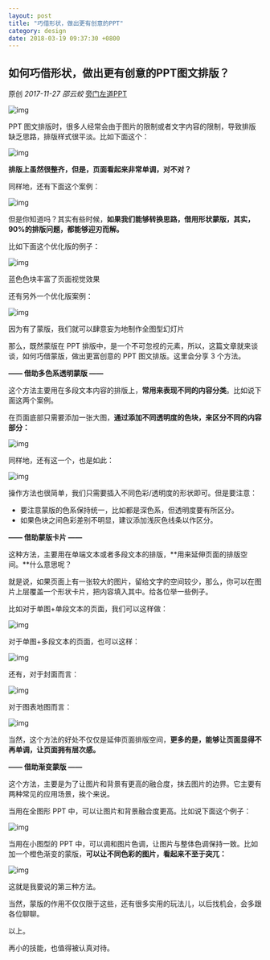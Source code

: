 ```yaml
---
layout: post
title: "巧借形状，做出更有创意的PPT"
category: design
date: 2018-03-19 09:37:30 +0800
---
```


## 如何巧借形状，做出更有创意的PPT图文排版？ 

原创 *2017-11-27* *邵云蛟* [旁门左道PPT](https://mp.weixin.qq.com/s?__biz=MzU2ODEyNzY3Mw==&mid=2247487395&idx=1&sn=a519fd7bd86c325265ccdc9c882d3f04&scene=19##)

![img](https://mmbiz.qpic.cn/mmbiz_jpg/3LiaPBY6AoS7SPEFgGNWcMicdTCnKgpF4VPLM7lzweWmYTzA6TLnC7FhFKIUCOs0Q2ZybYgOOmrg9atBOxOkib6Og/?wxfrom=5&wx_lazy=1)

PPT 图文排版时，很多人经常会由于图片的限制或者文字内容的限制，导致排版缺乏思路，排版样式很平淡。比如下面这个：

![img](https://mmbiz.qpic.cn/mmbiz_png/3LiaPBY6AoS7SPEFgGNWcMicdTCnKgpF4VMZNQ3dOlh2xR6XQYibibAS6NNEG3fMjVBNKFmMGkf0Shs81ibcEGTf4bQ/?wxfrom=5&wx_lazy=1)

**排版上虽然很整齐，但是，页面看起来非常单调，对不对？**

同样地，还有下面这个案例：

![img](https://mmbiz.qpic.cn/mmbiz_png/3LiaPBY6AoS7SPEFgGNWcMicdTCnKgpF4VniawUk7UzR0xLiaXpLH0NXWNJA2NiaJo6ibvppBibVylmwn8IY9vMZ0pPKg/?wxfrom=5&wx_lazy=1)

但是你知道吗？其实有些时候，**如果我们能够转换思路，借用形状蒙版，其实，90%的排版问题，都能够迎刃而解。**

比如下面这个优化版的例子：

![img](https://mmbiz.qpic.cn/mmbiz_png/3LiaPBY6AoS7SPEFgGNWcMicdTCnKgpF4VHJuf6aZial1z3W2MYW5Hia5MSV2CoaxwbWwIYb8XITyjiaRFa9rurJicwQ/?wxfrom=5&wx_lazy=1)

蓝色色块丰富了页面视觉效果

还有另外一个优化版案例：

![img](https://mmbiz.qpic.cn/mmbiz_png/3LiaPBY6AoS7SPEFgGNWcMicdTCnKgpF4V0WG4Kf02MQqvmYUFWNTbbJcnib4icQKYhcaFuiacibRR2hdOluJRbyrduw/?wxfrom=5&wx_lazy=1)

因为有了蒙版，我们就可以肆意妄为地制作全图型幻灯片

那么，既然蒙版在 PPT 排版中，是一个不可忽视的元素，所以，这篇文章就来谈谈，如何巧借蒙版，做出更富创意的 PPT 图文排版。这里会分享 3 个方法。

**—— 借助多色系透明蒙版 ——**

这个方法主要用在多段文本内容的排版上，**常用来表现不同的内容分类**。比如说下面这两个案例。

在页面底部只需要添加一张大图，**通过添加不同透明度的色块，来区分不同的内容部分：**

![img](https://mmbiz.qpic.cn/mmbiz_png/3LiaPBY6AoS7SPEFgGNWcMicdTCnKgpF4VQHwIgU0xuzkiabZRFZyNbWdXNbWpdzflXrnxEqHmOIEsAHNSSMrO1vg/?wxfrom=5&wx_lazy=1)

同样地，还有这一个，也是如此：

![img](https://mmbiz.qpic.cn/mmbiz_png/3LiaPBY6AoS7SPEFgGNWcMicdTCnKgpF4VhicF7OrbLnx0LicfF9Dewtqdt1I4QND1j2ibrGFaICPVstTsd5mQqj6og/?wxfrom=5&wx_lazy=1)

操作方法也很简单，我们只需要插入不同色彩/透明度的形状即可。但是要注意：

- 要注意蒙版的色系保持统一，比如都是深色系，但透明度要有所区分。
- 如果色块之间色彩差别不明显，建议添加浅灰色线条以作区分。

**—— 借助蒙版卡片 ——**

这种方法，主要用在单端文本或者多段文本的排版，**用来延伸页面的排版空间。**什么意思呢？

就是说，如果页面上有一张较大的图片，留给文字的空间较少，那么，你可以在图片上层覆盖一个形状卡片，把内容填入其中。给各位举一些例子。

比如对于单图+单段文本的页面，我们可以这样做：

![img](https://mmbiz.qpic.cn/mmbiz_png/3LiaPBY6AoS7SPEFgGNWcMicdTCnKgpF4VlaTxnicYKUrUbYMTnIMNlibiaFxXGJ8Q6mzVBc33wkB2r3GQSsyR3xFvQ/?wxfrom=5&wx_lazy=1)

对于单图+多段文本的页面，也可以这样：

![img](https://mmbiz.qpic.cn/mmbiz_png/3LiaPBY6AoS7SPEFgGNWcMicdTCnKgpF4V1cfL0mcDeSWYddELmbWT58smAoJ6TicyWVPs7ialHVeOgdib7LmThXtew/?wxfrom=5&wx_lazy=1)

还有，对于封面而言：

![img](https://mmbiz.qpic.cn/mmbiz_png/3LiaPBY6AoS7SPEFgGNWcMicdTCnKgpF4VUjJElknbCoRDol9pzIoeqPDXXyj8VLOTgfvY84X0ORKJUOhzO2ZuAw/?wxfrom=5&wx_lazy=1)

对于图表地图而言：

![img](https://mmbiz.qpic.cn/mmbiz_png/3LiaPBY6AoS7SPEFgGNWcMicdTCnKgpF4VcyhiaBn9QGNoUdsqtqZNHGhQmSpTt8xDHJapuyBYvvrmVkNVWFSPibcQ/?wxfrom=5&wx_lazy=1)

当然，这个方法的好处不仅仅是延伸页面排版空间，**更多的是，能够让页面显得不再单调，让页面拥有层次感。**

**—— 借助渐变蒙版 ——**

这个方法，主要是为了让图片和背景有更高的融合度，抹去图片的边界。它主要有两种常见的应用场景，挨个来说。

当用在全图形 PPT 中，可以让图片和背景融合度更高。比如说下面这个例子：

![img](https://mmbiz.qpic.cn/mmbiz_png/3LiaPBY6AoS7SPEFgGNWcMicdTCnKgpF4VdVYKp0SGpNmrmiay6YzC6dyL5IHhS4NQQzE0Wv03cGwqFVonRPASAeQ/?wxfrom=5&wx_lazy=1)

当用在小图型的 PPT 中，可以调和图片色调，让图片与整体色调保持一致。比如加一个橙色渐变的蒙版，**可以让不同色彩的图片，看起来不至于突兀：**

![img](https://mmbiz.qpic.cn/mmbiz_png/3LiaPBY6AoS7SPEFgGNWcMicdTCnKgpF4VqIicVunxZLybJt1U1OmsVI3Z0838tO9N0II9luKPT1JPaETGwzCNicEg/?wxfrom=5&wx_lazy=1)

这就是我要说的第三种方法。

当然，蒙版的作用不仅仅限于这些，还有很多实用的玩法儿，以后找机会，会多跟各位聊聊。

以上。

再小的技能，也值得被认真对待。